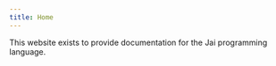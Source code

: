 ```yaml
---
title: Home
---
```


This website exists to provide documentation for the Jai programming language.
